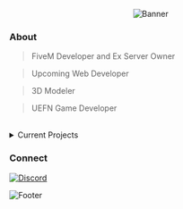 <div align="center">
  
  ![Banner](https://capsule-render.vercel.app/api?type=waving&color=gradient&customColorList=12&height=180&section=header&text=iamKuff&fontSize=60&fontColor=fff&animation=fadeIn&fontAlignY=35)

</div>

<div align="left">
  
  ### About
  > FiveM Developer and Ex Server Owner

  > Upcoming Web Developer
 
  > 3D Modeler
 
  > UEFN Game Developer
  
</div>

<br>

<details>
<summary>Current Projects</summary>
<div align="left">
  
  - BIG THINGS ARE COMING SOON...
  
</div>
</details>

<div align="left">

### Connect
[![Discord](https://img.shields.io/badge/Discord-k54-5865F2?style=flat&logo=discord&logoColor=white)](https://discord.com/)

</div>

![Footer](https://capsule-render.vercel.app/api?type=waving&color=gradient&customColorList=12&height=80&section=footer)
